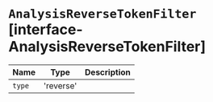 # `AnalysisReverseTokenFilter` [interface-AnalysisReverseTokenFilter]

| Name | Type | Description |
| - | - | - |
| `type` | 'reverse' | &nbsp; |
